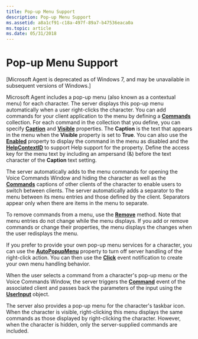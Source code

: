 ```yaml
---
title: Pop-up Menu Support
description: Pop-up Menu Support
ms.assetid: a8a1cf91-c18a-497f-89a7-b47536eaca0a
ms.topic: article
ms.date: 05/31/2018
---
```


# Pop-up Menu Support

\[Microsoft Agent is deprecated as of Windows 7, and may be unavailable in subsequent versions of Windows.\]

Microsoft Agent includes a pop-up menu (also known as a contextual menu) for each character. The server displays this pop-up menu automatically when a user right-clicks the character. You can add commands for your client application to the menu by defining a [**Commands**](https://docs.microsoft.com/windows/desktop/lwef/the-commands-collection-object) collection. For each command in the collection that you define, you can specify [**Caption**](caption-property.md) and [**Visible**](visible-property.md) properties. The **Caption** is the text that appears in the menu when the **Visible** property is set to **True**. You can also use the [**Enabled**](enabled-property.md) property to display the command in the menu as disabled and the [**HelpContextID**](helpcontextid-property.md) to support Help support for the property. Define the access key for the menu text by including an ampersand (&) before the text character of the **Caption** text setting.

The server automatically adds to the menu commands for opening the Voice Commands Window and hiding the character as well as the [**Commands**](https://docs.microsoft.com/windows/desktop/lwef/the-commands-collection-object) captions of other clients of the character to enable users to switch between clients. The server automatically adds a separator to the menu between its menu entries and those defined by the client. Separators appear only when there are items in the menu to separate.

To remove commands from a menu, use the [**Remove**](remove-method.md) method. Note that menu entries do not change while the menu displays. If you add or remove commands or change their properties, the menu displays the changes when the user redisplays the menu.

If you prefer to provide your own pop-up menu services for a character, you can use the [**AutoPopupMenu**](autopopupmenu-property.md) property to turn off server handling of the right-click action. You can then use the [**Click**](click-event.md) event notification to create your own menu handling behavior.

When the user selects a command from a character's pop-up menu or the Voice Commands Window, the server triggers the [**Command**](command-event.md) event of the associated client and passes back the parameters of the input using the [**UserInput**](https://docs.microsoft.com/windows/desktop/lwef/iagentuserinput) object.

The server also provides a pop-up menu for the character's taskbar icon. When the character is visible, right-clicking this menu displays the same commands as those displayed by right-clicking the character. However, when the character is hidden, only the server-supplied commands are included.

 

 




